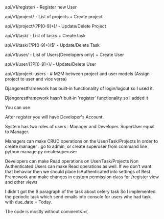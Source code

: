 api/v1/register/                - Register new User

api/v1/project/                 - List of projects + Create project

api/v1/project/(?P<pk>[0-9]+)/  - Update/Delete Project

api/v1/task/                    - List of tasks + Create task

api/v1/task/(?P<pk>[0-9]+)/$'   - Update/Delete Task

api/v1/user/                    - List of Users(Developers only) + Create User

api/v1/user/(?P<pk>[0-9]+)/     - Update/Delete User

api/v1/project-users            - # M2M between project and user models (Assign project to user and vice versa)

Djangorestframework has built-in functionality of login/logout so I used it.

Djangorestframework hasn't buit-in 'register' functionality so I added it

You can use

After register you will have Developer's Account.

System has two roles of users : Manager and Developer. SuperUser equal to  Manager.

Managers can make CRUD operations on the User/Task/Projects
In order to create manager : go to admin, or create superuser from command line
python manage.py createsuperuser

Developers can make Read operations on User/Task/Projects
Non Authenticated Users can make Read operations as well. If we don't want that behavior then we should place
IsAuthenticated into settings of Rest Framework and make changes in custom permission class for /register view and other views


I didn't got the 9 paragraph of the task about celery task
So I implemented the periodic task which send emails
into console for users who had task with due_date = Today.

The code is mostly without comments.=(

